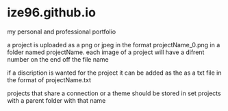 # ize96.github.io
my personal and professional portfolio

a project is uploaded as a png or jpeg in the format projectName_0.png in a folder named projectName. 
each image of a project will have a difrent number on the end off the file name 

if a discription is wanted for the project it can be added as the as a txt file in the format of
projectName.txt

projects that share a connection or a theme should be stored in set projects with a parent folder with that name

